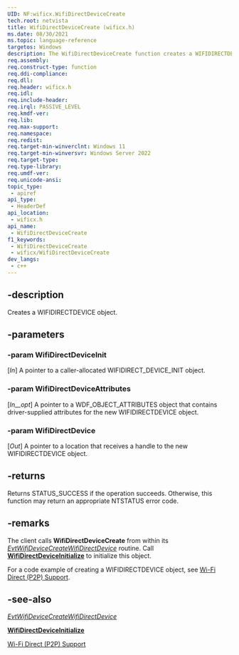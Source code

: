 ```yaml
---
UID: NF:wificx.WifiDirectDeviceCreate
tech.root: netvista
title: WifiDirectDeviceCreate (wificx.h)
ms.date: 08/30/2021
ms.topic: language-reference
targetos: Windows
description: The WifiDirectDeviceCreate function creates a WIFIDIRECTDEVICE object.
req.assembly: 
req.construct-type: function
req.ddi-compliance: 
req.dll: 
req.header: wificx.h
req.idl: 
req.include-header: 
req.irql: PASSIVE_LEVEL
req.kmdf-ver: 
req.lib: 
req.max-support: 
req.namespace: 
req.redist: 
req.target-min-winverclnt: Windows 11 
req.target-min-winversvr: Windows Server 2022
req.target-type: 
req.type-library: 
req.umdf-ver: 
req.unicode-ansi: 
topic_type:
 - apiref
api_type:
 - HeaderDef
api_location:
 - wificx.h
api_name:
 - WifiDirectDeviceCreate
f1_keywords:
 - WifiDirectDeviceCreate
 - wificx/WifiDirectDeviceCreate
dev_langs:
 - c++
---
```


## -description

Creates a WIFIDIRECTDEVICE object.

## -parameters

### -param WifiDirectDeviceInit

[_In_] A pointer to a caller-allocated WIFIDIRECT_DEVICE_INIT object.

### -param WifiDirectDeviceAttributes

[_In__opt_] A pointer to a WDF_OBJECT_ATTRIBUTES object that contains driver-supplied attributes for the new WIFIDIRECTDEVICE object.

### -param WifiDirectDevice

[_Out_] A pointer to a location that receives a handle to the new WIFIDIRECTDEVICE object.

## -returns

Returns STATUS_SUCCESS if the operation succeeds. Otherwise, this function may return an appropriate NTSTATUS error code.

## -remarks

The client calls **WifiDirectDeviceCreate** from within its [*EvtWifiDeviceCreateWifiDirectDevice*](nc-wificx-evt_wifi_device_create_wifidirectdevice.md) routine. Call [**WifiDirectDeviceInitialize**](nf-wificx-wifidirectdeviceinitialize.md) to initialize this object. 

For a code example of creating a WIFIDIRECTDEVICE object, see [Wi-Fi Direct (P2P) Support](/windows-hardware/drivers/netcx/writing-a-wificx-client-driver#wi-fi-driect-device-capabilities).


## -see-also

[*EvtWifiDeviceCreateWifiDirectDevice*](nc-wificx-evt_wifi_device_create_wifidirectdevice.md)

[**WifiDirectDeviceInitialize**](nf-wificx-wifidirectdeviceinitialize.md)

[Wi-Fi Direct (P2P) Support](/windows-hardware/drivers/netcx/writing-a-wificx-client-driver#wi-fi-driect-device-capabilities)